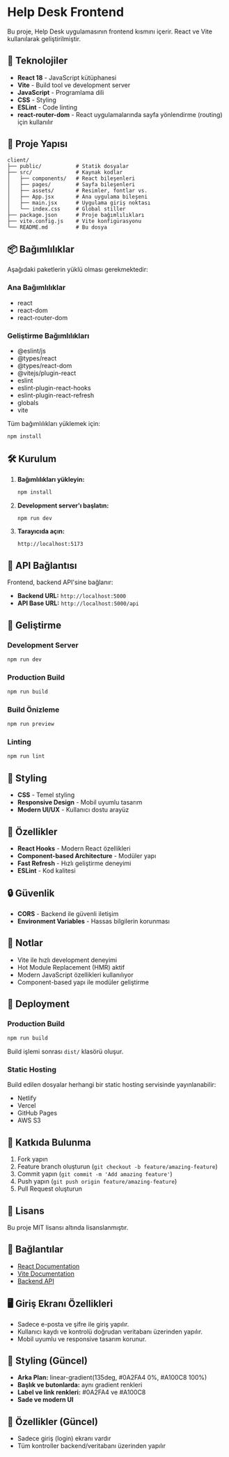 # Help Desk Frontend

Bu proje, Help Desk uygulamasının frontend kısmını içerir. React ve Vite kullanılarak geliştirilmiştir.

## 🚀 Teknolojiler

- **React 18** - JavaScript kütüphanesi
- **Vite** - Build tool ve development server
- **JavaScript** - Programlama dili
- **CSS** - Styling
- **ESLint** - Code linting
- **react-router-dom** - React uygulamalarında sayfa yönlendirme (routing) için kullanılır

## 📁 Proje Yapısı

```
client/
├── public/           # Statik dosyalar
├── src/              # Kaynak kodlar
│   ├── components/   # React bileşenleri
│   ├── pages/        # Sayfa bileşenleri
│   ├── assets/       # Resimler, fontlar vs.
│   ├── App.jsx       # Ana uygulama bileşeni
│   ├── main.jsx      # Uygulama giriş noktası
│   └── index.css     # Global stiller
├── package.json      # Proje bağımlılıkları
├── vite.config.js    # Vite konfigürasyonu
└── README.md         # Bu dosya
```

## 📦 Bağımlılıklar

Aşağıdaki paketlerin yüklü olması gerekmektedir:

### Ana Bağımlılıklar
- react
- react-dom
- react-router-dom

### Geliştirme Bağımlılıkları
- @eslint/js
- @types/react
- @types/react-dom
- @vitejs/plugin-react
- eslint
- eslint-plugin-react-hooks
- eslint-plugin-react-refresh
- globals
- vite

Tüm bağımlılıkları yüklemek için:
```bash
npm install
```

## 🛠️ Kurulum

1. **Bağımlılıkları yükleyin:**
   ```bash
   npm install
   ```

2. **Development server'ı başlatın:**
   ```bash
   npm run dev
   ```

3. **Tarayıcıda açın:**
   ```
   http://localhost:5173
   ```

## 📡 API Bağlantısı

Frontend, backend API'sine bağlanır:
- **Backend URL:** `http://localhost:5000`
- **API Base URL:** `http://localhost:5000/api`

## 🔧 Geliştirme

### Development Server

```bash
npm run dev
```

### Production Build

```bash
npm run build
```

### Build Önizleme

```bash
npm run preview
```

### Linting

```bash
npm run lint
```

## 🎨 Styling

- **CSS** - Temel styling
- **Responsive Design** - Mobil uyumlu tasarım
- **Modern UI/UX** - Kullanıcı dostu arayüz

## 📱 Özellikler

- **React Hooks** - Modern React özellikleri
- **Component-based Architecture** - Modüler yapı
- **Fast Refresh** - Hızlı geliştirme deneyimi
- **ESLint** - Kod kalitesi

## 🔒 Güvenlik

- **CORS** - Backend ile güvenli iletişim
- **Environment Variables** - Hassas bilgilerin korunması

## 📝 Notlar

- Vite ile hızlı development deneyimi
- Hot Module Replacement (HMR) aktif
- Modern JavaScript özellikleri kullanılıyor
- Component-based yapı ile modüler geliştirme

## 🚀 Deployment

### Production Build

```bash
npm run build
```

Build işlemi sonrası `dist/` klasörü oluşur.

### Static Hosting

Build edilen dosyalar herhangi bir static hosting servisinde yayınlanabilir:
- Netlify
- Vercel
- GitHub Pages
- AWS S3

## 🤝 Katkıda Bulunma

1. Fork yapın
2. Feature branch oluşturun (`git checkout -b feature/amazing-feature`)
3. Commit yapın (`git commit -m 'Add amazing feature'`)
4. Push yapın (`git push origin feature/amazing-feature`)
5. Pull Request oluşturun

## 📄 Lisans

Bu proje MIT lisansı altında lisanslanmıştır.

## 🔗 Bağlantılar

- [React Documentation](https://reactjs.org/)
- [Vite Documentation](https://vitejs.dev/)
- [Backend API](../server/README.md)

## 🖥️ Giriş Ekranı Özellikleri

- Sadece e-posta ve şifre ile giriş yapılır.
- Kullanıcı kaydı ve kontrolü doğrudan veritabanı üzerinden yapılır.
- Mobil uyumlu ve responsive tasarım korunur.

## 🎨 Styling (Güncel)

- **Arka Plan:** linear-gradient(135deg, #0A2FA4 0%, #A100C8 100%)
- **Başlık ve butonlarda:** aynı gradient renkleri
- **Label ve link renkleri:** #0A2FA4 ve #A100C8
- **Sade ve modern UI**

## 📱 Özellikler (Güncel)

- Sadece giriş (login) ekranı vardır
- Tüm kontroller backend/veritabanı üzerinden yapılır
